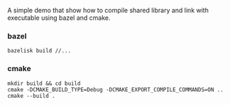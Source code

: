A simple demo that show how to compile shared library and link with executable using bazel and cmake.

### bazel
```
bazelisk build //...
```

### cmake
```
mkdir build && cd build
cmake -DCMAKE_BUILD_TYPE=Debug -DCMAKE_EXPORT_COMPILE_COMMANDS=ON ..
cmake --build .
```

